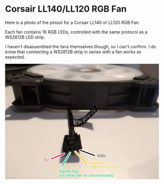 # Corsair LL140/LL120 RGB Fan

Here is a photo of the pinout for a Corsair LL140 or LL120 RGB Fan.

Each fan contains 16 RGB LEDs, controlled with the same protocol as a WS2812B LED strip.

I haven't disassembled the fans themselves though, so I can't confirm.
I do know that connecting a WS2812B strip in series with a fan works as expected.

![corsair-ll140-ll120-rgb-fan](corsair-ll140-ll120-rgb-fan.jpg)

